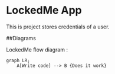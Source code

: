 # LockedMe App
This is project stores credentials of a user.


##Diagrams

LockedMe flow diagram :

```puml
graph LR;
    A[Write code] --> B {Does it work}
    
```